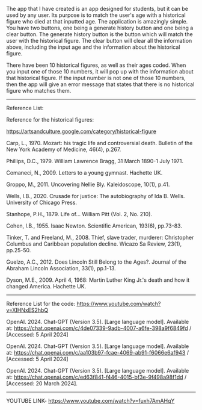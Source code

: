 The app that I have created is an app designed for students, but it can be used by any user. Its purpose is to match the user's age with a historical figure who died at that inputted age. The application is amazingly simple. You have two buttons, one being a generate history button and one being a clear button. The generate history button is the button which will match the user with the historical figure. The clear button will clear all the information above, including the input age and the information about the historical figure. 

There have been 10 historical figures, as well as their ages coded. When you input one of those 10 numbers, it will pop up with the information about that historical figure. If the input number is not one of those 10 numbers, then the app will give an error message that states that there is no historical figure who matches them. 

-------------------------------------------------------------------------------------------------------------------------------------------------------------------------------------------------------------------------------------------------------------------------------

Reference List:

Reference for the historical figures: 

 
https://artsandculture.google.com/category/historical-figure 

Carp, L., 1970. Mozart: his tragic life and controversial death. Bulletin of the New York Academy of Medicine, 46(4), p.267. 

Phillips, D.C., 1979. William Lawrence Bragg, 31 March 1890-1 July 1971. 

Comaneci, N., 2009. Letters to a young gymnast. Hachette UK. 

Groppo, M., 2011. Uncovering Nellie Bly. Kaleidoscope, 10(1), p.41. 

Wells, I.B., 2020. Crusade for justice: The autobiography of Ida B. Wells. University of Chicago Press. 

Stanhope, P.H., 1879. Life of... William Pitt (Vol. 2, No. 210). 

Cohen, I.B., 1955. Isaac Newton. Scientific American, 193(6), pp.73-83. 

Tinker, T. and Freeland, M., 2008. Thief, slave trader, murderer: Christopher Columbus and Caribbean population decline. Wicazo Sa Review, 23(1), pp.25-50. 

Guelzo, A.C., 2012. Does Lincoln Still Belong to the Ages?. Journal of the Abraham Lincoln Association, 33(1), pp.1-13. 

Dyson, M.E., 2009. April 4, 1968: Martin Luther King Jr.'s death and how it changed America. Hachette UK. 

-------------------------------------------------------------------------------------------------------------------------------------------------------------------------------------------------------------------------------------------------------------------------------
Reference List for the code:
https://www.youtube.com/watch?v=XIHNxES2hbQ

OpenAI. 2024. Chat-GPT (Version 3.5). [Large language model]. Available at: https://chat.openai.com/c/4de07339-9adb-4007-a6fe-398a9f6849fd / [Accessed: 5 April 2024] 

OpenAI. 2024. Chat-GPT (Version 3.5). [Large language model]. Available at: https://chat.openai.com/c/aa103b97-fcae-4069-ab91-f6066e6af943 / [Accessed: 5 April 2024] 

OpenAI. 2024. Chat-GPT (Version 3.5). [Large language model]. Available at: https://chat.openai.com/c/ed63f841-f446-4015-bf3e-9f498a98f1dd / [Accessed: 20 March 2024]. 
 
-------------------------------------------------------------------------------------------------------------------------------------------------------------------------------------------------------------------------------------------------------------------------------

YOUTUBE LINK- https://www.youtube.com/watch?v=fuxh7AmAHqY 
